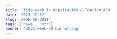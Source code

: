 ```yaml
---
title: 'This week in Hopsitality & Tourism #50'
date: '2021-12-17'
slug: 'week-50-2021'
tags: ['news', 'str']
banner: '2021-week-50-banner.png'
---
```

